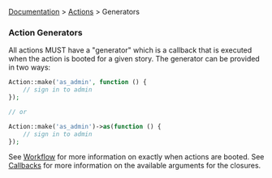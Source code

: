 [Documentation](/docs/documentation.md) > [Actions](/docs/actions.md) > Generators

### Action Generators

All actions MUST have a "generator" which is a callback that is executed when the action is booted for a given story. The generator can be provided in two ways:

```php
Action::make('as_admin', function () {
    // sign in to admin
});

// or

Action::make('as_admin')->as(function () {
    // sign in to admin
});
```

See [Workflow](/docs/stories/workflow.md) for more information on exactly when actions are booted.
See [Callbacks](/docs/stories/callbacks.md) for more information on the available arguments for the closures.
